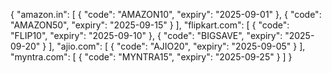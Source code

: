 {
  "amazon.in": [
    { "code": "AMAZON10", "expiry": "2025-09-01" },
    { "code": "AMAZON50", "expiry": "2025-09-15" }
  ],
  "flipkart.com": [
    { "code": "FLIP10", "expiry": "2025-09-10" },
    { "code": "BIGSAVE", "expiry": "2025-09-20" }
  ],
  "ajio.com": [
    { "code": "AJIO20", "expiry": "2025-09-05" }
  ],
  "myntra.com": [
    { "code": "MYNTRA15", "expiry": "2025-09-25" }
  ]
}
